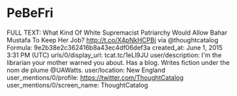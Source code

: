 # PeBeFri

FULL TEXT: What Kind Of White Supremacist Patriarchy Would Allow Bahar Mustafa To Keep Her Job? http://t.co/X4pNkHCPBj via @thoughtcatalog
Formula: 9e2b38e2c362416b8a43ec4df06def3a
created_at: June 1, 2015 3:31 PM (UTC)
urls/0/display_url: tcat.tc/1eLl9JU
user/description: I'm the librarian your mother warned you about. Has a blog. Writes fiction under the nom de plume @UAWatts.
user/location: New England
user_mentions/0/profile: https://twitter.com/ThoughtCatalog
user_mentions/0/screen_name: ThoughtCatalog